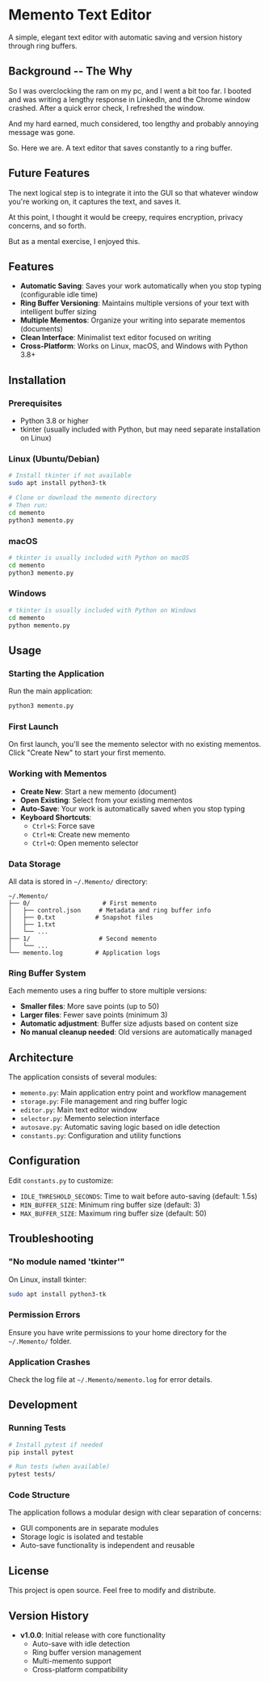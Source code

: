 # Memento Text Editor

A simple, elegant text editor with automatic saving and version history through ring buffers.

## Background -- The Why

So I was overclocking the ram on my pc, and I went a bit too far. I booted and was writing a lengthy response in LinkedIn, and the Chrome window crashed. After a quick error 
check, I refreshed the window.

And my hard earned, much considered, too lengthy and probably annoying message was gone. 

So. Here we are. A text editor that saves constantly to a ring buffer. 

## Future Features

The next logical step is to integrate it into the GUI so that whatever window you're working on, it captures the text, and saves it. 

At this point, I thought it would be creepy, requires encryption, privacy concerns, and so forth. 

But as a mental exercise, I enjoyed this. 

## Features

- **Automatic Saving**: Saves your work automatically when you stop typing (configurable idle time)
- **Ring Buffer Versioning**: Maintains multiple versions of your text with intelligent buffer sizing
- **Multiple Mementos**: Organize your writing into separate mementos (documents)
- **Clean Interface**: Minimalist text editor focused on writing
- **Cross-Platform**: Works on Linux, macOS, and Windows with Python 3.8+

## Installation

### Prerequisites

- Python 3.8 or higher
- tkinter (usually included with Python, but may need separate installation on Linux)

### Linux (Ubuntu/Debian)

```bash
# Install tkinter if not available
sudo apt install python3-tk

# Clone or download the memento directory
# Then run:
cd memento
python3 memento.py
```

### macOS

```bash
# tkinter is usually included with Python on macOS
cd memento
python3 memento.py
```

### Windows

```bash
# tkinter is usually included with Python on Windows
cd memento
python memento.py
```

## Usage

### Starting the Application

Run the main application:

```bash
python3 memento.py
```

### First Launch

On first launch, you'll see the memento selector with no existing mementos. Click "Create New" to start your first memento.

### Working with Mementos

- **Create New**: Start a new memento (document)
- **Open Existing**: Select from your existing mementos
- **Auto-Save**: Your work is automatically saved when you stop typing
- **Keyboard Shortcuts**:
  - `Ctrl+S`: Force save
  - `Ctrl+N`: Create new memento
  - `Ctrl+O`: Open memento selector

### Data Storage

All data is stored in `~/.Memento/` directory:

```
~/.Memento/
├── 0/                    # First memento
│   ├── control.json     # Metadata and ring buffer info
│   ├── 0.txt           # Snapshot files
│   ├── 1.txt
│   └── ...
├── 1/                   # Second memento
│   └── ...
└── memento.log         # Application logs
```

### Ring Buffer System

Each memento uses a ring buffer to store multiple versions:

- **Smaller files**: More save points (up to 50)
- **Larger files**: Fewer save points (minimum 3)
- **Automatic adjustment**: Buffer size adjusts based on content size
- **No manual cleanup needed**: Old versions are automatically managed

## Architecture

The application consists of several modules:

- `memento.py`: Main application entry point and workflow management
- `storage.py`: File management and ring buffer logic
- `editor.py`: Main text editor window
- `selector.py`: Memento selection interface
- `autosave.py`: Automatic saving logic based on idle detection
- `constants.py`: Configuration and utility functions

## Configuration

Edit `constants.py` to customize:

- `IDLE_THRESHOLD_SECONDS`: Time to wait before auto-saving (default: 1.5s)
- `MIN_BUFFER_SIZE`: Minimum ring buffer size (default: 3)
- `MAX_BUFFER_SIZE`: Maximum ring buffer size (default: 50)

## Troubleshooting

### "No module named 'tkinter'"

On Linux, install tkinter:

```bash
sudo apt install python3-tk
```

### Permission Errors

Ensure you have write permissions to your home directory for the `~/.Memento/` folder.

### Application Crashes

Check the log file at `~/.Memento/memento.log` for error details.

## Development

### Running Tests

```bash
# Install pytest if needed
pip install pytest

# Run tests (when available)
pytest tests/
```

### Code Structure

The application follows a modular design with clear separation of concerns:

- GUI components are in separate modules
- Storage logic is isolated and testable
- Auto-save functionality is independent and reusable

## License

This project is open source. Feel free to modify and distribute.

## Version History

- **v1.0.0**: Initial release with core functionality
  - Auto-save with idle detection
  - Ring buffer version management
  - Multi-memento support
  - Cross-platform compatibility
